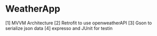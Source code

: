 # WeatherApp

[1] MVVM Architecture
[2] Retrofit to use openweatherAPI
[3] Gson to serialize json data
[4] expresso and JUnit for testin

